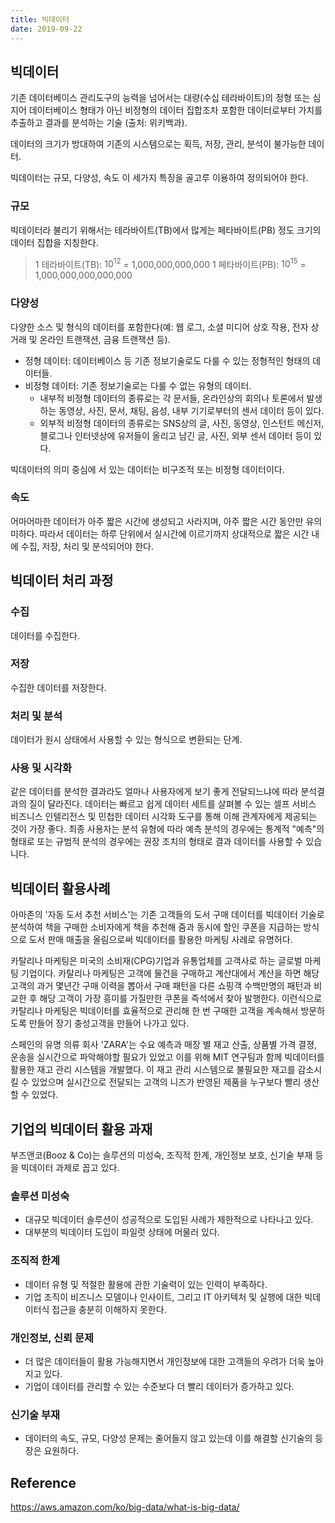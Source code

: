 ```yaml
---
title: 빅데이터
date: 2019-09-22
---
```


## 빅데이터 
기존 데이터베이스 관리도구의 능력을 넘어서는 대량(수십 테라바이트)의 정형 또는 심지어 데이터베이스 형태가 아닌 비정형의 데이터 집합조차 포함한 데이터로부터 가치를 추출하고 결과를 분석하는 기술 (출처: 위키백과).

데이터의 크기가 방대하여 기존의 시스템으로는 획득, 저장, 관리, 분석이 불가능한 데이터.

빅데이터는 규모, 다양성, 속도 이 세가지 특징을 골고루 이용하여 정의되어야 한다.

### 규모
빅데이터라 불리기 위해서는 테라바이트(TB)에서 많게는 페타바이트(PB) 정도 크기의 데이터 집합을 지칭한다.

> 1 테라바이트(TB): $10^{12}$ = 1,000,000,000,000
> 1 페타바이트(PB): $10^{15}$ = 1,000,000,000,000,000

### 다양성
다양한 소스 및 형식의 데이터를 포함한다(예: 웹 로그, 소셜 미디어 상호 작용, 전자 상거래 및 온라인 트랜잭션, 금융 트랜잭션 등).

- 정형 데이터: 데이터베이스 등 기존 정보기술로도 다룰 수 있는 정형적인 형태의 데이터들.
- 비정형 데이터: 기존 정보기술로는 다룰 수 없는 유형의 데이터. 
  - 내부적 비정형 데이터의 종류로는 각 문서들, 온라인상의 회의나 토론에서 발생하는 동영상, 사진, 문서, 채팅, 음성, 내부 기기로부터의 센서 데이터 등이 있다.
  - 외부적 비정형 데이터의 종류로는 SNS상의 글, 사진, 동영상, 인스턴트 메신저, 블로그나 인터넷상에 유저들이 올리고 남긴 글, 사진, 외부 센서 데이터 등이 있다.

빅데이터의 의미 중심에 서 있는 데이터는 비구조적 또는 비정형 데이터이다. 

### 속도
어마어마한 데이터가 아주 짧은 시간에 생성되고 사라지며, 아주 짧은 시간 동안만 유의미하다. 따라서 데이터는 하루 단위에서 실시간에 이르기까지 상대적으로 짧은 시간 내에 수집, 저장, 처리 및 분석되어야 한다.

## 빅데이터 처리 과정
### 수집
데이터를 수집한다.

### 저장
수집한 데이터를 저장한다.

### 처리 및 분석
데이터가 원시 상태에서 사용할 수 있는 형식으로 변환되는 단계. 

### 사용 및 시각화
같은 데이터를 분석한 결과라도 얼마나 사용자에게 보기 좋게 전달되느냐에 따라 분석결과의 질이 달라진다. 
데이터는 빠르고 쉽게 데이터 세트를 살펴볼 수 있는 셀프 서비스 비즈니스 인텔리전스 및 민첩한 데이터 시각화 도구를 통해 이해 관계자에게 제공되는 것이 가장 좋다. 최종 사용자는 분석 유형에 따라 예측 분석의 경우에는 통계적 "예측"의 형태로 또는 규범적 분석의 경우에는 권장 조치의 형태로 결과 데이터를 사용할 수 있습니다.

## 빅데이터 활용사례
아마존의 '자동 도서 추천 서비스'는 기존 고객들의 도서 구매 데이터를 빅데이터 기술로 분석하여 책을 구매한 소비자에게 책을 추천해 줌과 동시에 할인 쿠폰을 지급하는 방식으로 도서 판매 매출을 올림으로써 빅데이터를 활용한 마케팅 사례로 유명허다.

카탈리나 마케팅은 미국의 소비재(CPG)기업과 유통업체를 고객사로 하는 글로벌 마케팅 기업이다. 카탈리나 마케팅은 고객에 물건을 구매하고 계산대에서 계산을 하면 해당 고객의 과거 몇년간 구매 이력을 뽑아서 구매 패턴을 다른 쇼핑객 수백만명의 패턴과 비교한 후 해당 고객이 가장 흥미를 가질만한 쿠폰을 즉석에서 찾아 발행한다. 이런식으로 카탈리나 마케팅은 빅데이터를 효율적으로 관리해 한 번 구매한 고객을 계속해서 방문하도록 만들어 장기 충성고객을 만들어 나가고 있다.

스페인의 유명 의류 회사 'ZARA'는 수요 예측과 매장 별 재고 산출, 상품별 가격 결졍, 운송을 실시간으로 파악해야할 필요가 있었고 이를 위해 MIT 연구팀과 함께 빅데이터를 활용한 재고 관리 시스템을 개발했다. 이 재고 관리 시스템으로 불필요한 재고를 감소시킬 수 있었으며 실시간으로 전달되는 고객의 니즈가 반영된 제품을 누구보다 빨리 생산할 수 있었다.

## 기업의 빅데이터 활용 과재
부즈앤코(Booz & Co)는 솔루션의 미성숙, 조직적 한계, 개인정보 보호, 신기술 부재 등을 빅데이터 과제로 꼽고 있다. 

### 솔루션 미성숙
- 대규모 빅데이터 솔루션이 성공적으로 도입된 사례가 제한적으로 나타나고 있다.
- 대부분의 빅데이터 도입이 파일럿 상태에 머물러 있다.

### 조직적 한계
- 데이터 유형 및 적절한 활용에 관한 기술력이 있는 인력이 부족하다.
- 기업 조직이 비즈니스 모델이나 인사이트, 그리고 IT 아키텍처 및 실행에 대한 빅데이터식 접근을 충분히 이해하지 못한다.

### 개인정보, 신뢰 문제 
- 더 많은 데이터들이 활용 가능해지면서 개인정보에 대한 고객들의 우려가 더욱 높아지고 있다.
- 기업이 데이터를 관리할 수 있는 수준보다 더 빨리 데이터가 증가하고 있다.

### 신기술 부재 
- 데이터의 속도, 규모, 다양성 문제는 줄어들지 않고 있는데 이를 해결할 신기술의 등장은 요원하다.

## Reference 
https://aws.amazon.com/ko/big-data/what-is-big-data/